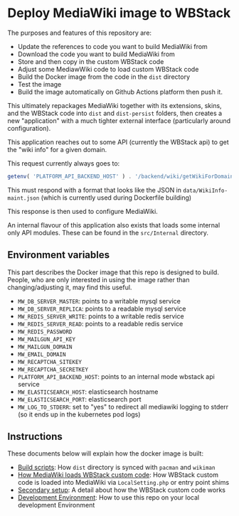 # Deploy MediaWiki image to WBStack 

The purposes and features of this repository are:
- Update the references to code you want to build MediaWiki from
- Download the code you want to build MediaWiki from
- Store and then copy in the custom WBStack code
- Adjust some MediawWiki code to load custom WBStack code
- Build the Docker image from the code in the `dist` directory
- Test the image
- Build the image automatically on Github Actions platform then push it.

This ultimately repackages MediaWiki together with its extensions, skins, and the WBStack code into `dist` and `dist-persist` folders, then creates a new "application" with a much tighter external interface (particularly around configuration).

This application reaches out to some API (currently the WBStack api) to get the "wiki info" for a given domain.

This request currently always goes to:

```php
getenv( 'PLATFORM_API_BACKEND_HOST' ) . '/backend/wiki/getWikiForDomain?domain=' . urlencode($requestDomain);
```

This must respond with a format that looks like the JSON in `data/WikiInfo-maint.json` (which is currently used during Dockerfile building)

This response is then used to configure MediaWiki.

An internal flavour of this application also exists that loads some internal only API modules.
These can be found in the `src/Internal` directory.


## Environment variables

This part describes the Docker image that this repo is designed to build. People, who are only interested in using the image rather than changing/adjusting it, may find this useful.

- `MW_DB_SERVER_MASTER`: points to a writable mysql service
- `MW_DB_SERVER_REPLICA`: points to a readable mysql service
- `MW_REDIS_SERVER_WRITE`: points to a writable redis service
- `MW_REDIS_SERVER_READ`: points to a readable redis service
- `MW_REDIS_PASSWORD`
- `MW_MAILGUN_API_KEY`
- `MW_MAILGUN_DOMAIN`
- `MW_EMAIL_DOMAIN`
- `MW_RECAPTCHA_SITEKEY`
- `MW_RECAPTCHA_SECRETKEY`
- `PLATFORM_API_BACKEND_HOST`: points to an internal mode wbstack api service
- `MW_ELASTICSEARCH_HOST`: elasticsearch hostname
- `MW_ELASTICSEARCH_PORT`: elasticsearch port
- `MW_LOG_TO_STDERR`: set to "yes" to redirect all mediawiki logging to stderr (so it ends up in the kubernetes pod logs)


## Instructions

These documents below will explain how the docker image is built:

- [Build scripts](./docs/build-scripts.md): How `dist` directory is synced with `pacman` and `wikiman`
- [How MediaWiki loads WBStack custom code](./docs/mediawiki-loading.md): How WBStack custom code is loaded into MediaWiki via `LocalSetting.php` or entry point shims
- [Secondary setup](./dist-persist/README.md): A detail about how the WBStack custom code works
- [Development Environment](./docs/dev-environment.md): How to use this repo on your local development Environment